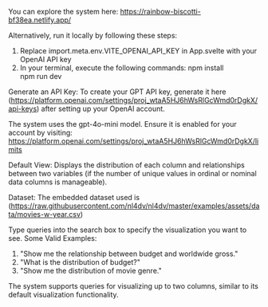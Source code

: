 You can explore the system here: https://rainbow-biscotti-bf38ea.netlify.app/

Alternatively, run it locally by following these steps:
1. Replace import.meta.env.VITE_OPENAI_API_KEY in App.svelte with your OpenAI API key
2. In your terminal, execute the following commands:
npm install  
npm run dev 

Generate an API Key:
To create your GPT API key, generate it here (https://platform.openai.com/settings/proj_wtaA5HJ6hWsRlGcWmd0rDgkX/api-keys) after setting up your OpenAI account.

The system uses the gpt-4o-mini model. Ensure it is enabled for your account by visiting: https://platform.openai.com/settings/proj_wtaA5HJ6hWsRlGcWmd0rDgkX/limits

Default View: Displays the distribution of each column and relationships between two variables (if the number of unique values in ordinal or nominal data columns is manageable).

Dataset: The embedded dataset used is (https://raw.githubusercontent.com/nl4dv/nl4dv/master/examples/assets/data/movies-w-year.csv)


Type queries into the search box to specify the visualization you want to see.
Some Valid Examples: 
1. "Show me the relationship between budget and worldwide gross."
2. "What is the distribution of budget?"
3. "Show me the distribution of movie genre."

The system supports queries for visualizing up to two columns, similar to its default visualization functionality.